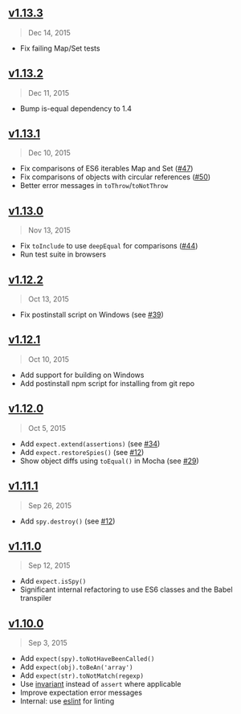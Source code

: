 ## [v1.13.3]
> Dec 14, 2015

- Fix failing Map/Set tests

[v1.13.3]: https://github.com/mjackson/expect/compare/v1.13.2...v1.13.3

## [v1.13.2]
> Dec 11, 2015

- Bump is-equal dependency to 1.4

[v1.13.2]: https://github.com/mjackson/expect/compare/v1.13.1...v1.13.2

## [v1.13.1]
> Dec 10, 2015

- Fix comparisons of ES6 iterables Map and Set ([#47])
- Fix comparisons of objects with circular references ([#50])
- Better error messages in `toThrow`/`toNotThrow`

[v1.13.1]: https://github.com/mjackson/expect/compare/v1.13.0...v1.13.1
[#47]: https://github.com/mjackson/expect/issues/47
[#50]: https://github.com/mjackson/expect/issues/50

## [v1.13.0]
> Nov 13, 2015

- Fix `toInclude` to use `deepEqual` for comparisons ([#44])
- Run test suite in browsers

[v1.13.0]: https://github.com/mjackson/expect/compare/v1.12.2...v1.13.0
[#44]: https://github.com/mjackson/expect/issues/44

## [v1.12.2]
> Oct 13, 2015

- Fix postinstall script on Windows (see [#39])

[v1.12.2]: https://github.com/mjackson/expect/compare/v1.12.1...v1.12.2
[#39]: https://github.com/mjackson/expect/issues/39

## [v1.12.1]
> Oct 10, 2015

- Add support for building on Windows
- Add postinstall npm script for installing from git repo

[v1.12.1]: https://github.com/mjackson/expect/compare/v1.12.0...v1.12.1

## [v1.12.0]
> Oct 5, 2015

- Add `expect.extend(assertions)` (see [#34])
- Add `expect.restoreSpies()` (see [#12])
- Show object diffs using `toEqual()` in Mocha (see [#29])

[v1.12.0]: https://github.com/mjackson/expect/compare/v1.11.1...v1.12.0
[#29]: https://github.com/mjackson/expect/issues/29
[#34]: https://github.com/mjackson/expect/pull/34

## [v1.11.1]
> Sep 26, 2015

- Add `spy.destroy()` (see [#12])

[v1.11.1]: https://github.com/mjackson/expect/compare/v1.11.0...v1.11.1
[#12]: https://github.com/mjackson/expect/issues/12

## [v1.11.0]
> Sep 12, 2015

- Add `expect.isSpy()`
- Significant internal refactoring to use ES6 classes and the Babel transpiler

[v1.11.0]: https://github.com/mjackson/expect/compare/v1.10.0...v1.11.0

## [v1.10.0]
> Sep 3, 2015

- Add `expect(spy).toNotHaveBeenCalled()`
- Add `expect(obj).toBeAn('array')`
- Add `expect(str).toNotMatch(regexp)`
- Use [invariant](https://www.npmjs.com/package/invariant) instead of `assert` where applicable
- Improve expectation error messages
- Internal: use [eslint](https://www.npmjs.com/package/eslint) for linting

[v1.10.0]: https://github.com/mjackson/expect/compare/v1.9.0...v1.10.0
